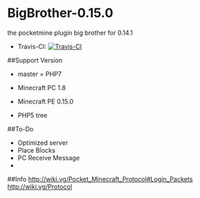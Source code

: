 # BigBrother-0.15.0
the pocketmine plugin big brother for 0.14.1
- Travis-CI: [![Travis-CI](https://travis-ci.org/Driesboy/BigBrother-1.9.2.svg?branch=master)](https://travis-ci.org/Driesboy/BigBrother-1.8) 

##Support Version

- master = PHP7

- Minecraft PC 1.8

- Minecraft PE 0.15.0

- PHP5 tree 

##To-Do
- Optimized server
- Place Blocks
- PC Receive Message
- 
##Info
http://wiki.vg/Pocket_Minecraft_Protocol#Login_Packets
http://wiki.vg/Protocol
